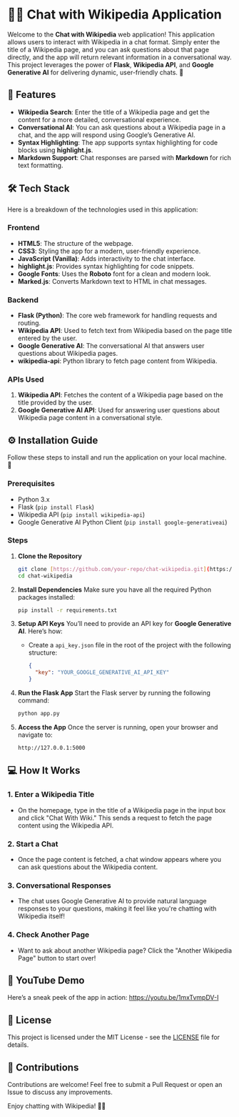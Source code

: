 # 🧑‍💻 Chat with Wikipedia Application

Welcome to the **Chat with Wikipedia** web application! This application allows users to interact with Wikipedia in a chat format. Simply enter the title of a Wikipedia page, and you can ask questions about that page directly, and the app will return relevant information in a conversational way. This project leverages the power of **Flask**, **Wikipedia API**, and **Google Generative AI** for delivering dynamic, user-friendly chats. 🤖

## 🚀 Features

- **Wikipedia Search**: Enter the title of a Wikipedia page and get the content for a more detailed, conversational experience.
- **Conversational AI**: You can ask questions about a Wikipedia page in a chat, and the app will respond using Google’s Generative AI.
- **Syntax Highlighting**: The app supports syntax highlighting for code blocks using **highlight.js**.
- **Markdown Support**: Chat responses are parsed with **Markdown** for rich text formatting.

## 🛠️ Tech Stack

Here is a breakdown of the technologies used in this application:

### Frontend
- **HTML5**: The structure of the webpage.
- **CSS3**: Styling the app for a modern, user-friendly experience.
- **JavaScript (Vanilla)**: Adds interactivity to the chat interface.
- **highlight.js**: Provides syntax highlighting for code snippets.
- **Google Fonts**: Uses the **Roboto** font for a clean and modern look.
- **Marked.js**: Converts Markdown text to HTML in chat messages.

### Backend
- **Flask (Python)**: The core web framework for handling requests and routing.
- **Wikipedia API**: Used to fetch text from Wikipedia based on the page title entered by the user.
- **Google Generative AI**: The conversational AI that answers user questions about Wikipedia pages.
- **wikipedia-api**: Python library to fetch page content from Wikipedia.

### APIs Used
1. **Wikipedia API**: Fetches the content of a Wikipedia page based on the title provided by the user.
2. **Google Generative AI API**: Used for answering user questions about Wikipedia page content in a conversational style.

## ⚙️ Installation Guide

Follow these steps to install and run the application on your local machine. 🎯

### Prerequisites
- Python 3.x
- Flask (`pip install Flask`)
- Wikipedia API (`pip install wikipedia-api`)
- Google Generative AI Python Client (`pip install google-generativeai`)

### Steps

1. **Clone the Repository**
   ```bash
   git clone [https://github.com/your-repo/chat-wikipedia.git](https://github.com/datageekrj/Chat-With-Wikipedia.git)
   cd chat-wikipedia
   ```

2. **Install Dependencies**
   Make sure you have all the required Python packages installed:
   ```bash
   pip install -r requirements.txt
   ```

3. **Setup API Keys**
   You’ll need to provide an API key for **Google Generative AI**. Here’s how:
   - Create a `api_key.json` file in the root of the project with the following structure:
     ```json
     {
       "key": "YOUR_GOOGLE_GENERATIVE_AI_API_KEY"
     }
     ```

4. **Run the Flask App**
   Start the Flask server by running the following command:
   ```bash
   python app.py
   ```

5. **Access the App**
   Once the server is running, open your browser and navigate to:
   ```
   http://127.0.0.1:5000
   ```

## 💻 How It Works

### 1. **Enter a Wikipedia Title**
   - On the homepage, type in the title of a Wikipedia page in the input box and click "Chat With Wiki." This sends a request to fetch the page content using the Wikipedia API.

### 2. **Start a Chat**
   - Once the page content is fetched, a chat window appears where you can ask questions about the Wikipedia content.
   
### 3. **Conversational Responses**
   - The chat uses Google Generative AI to provide natural language responses to your questions, making it feel like you're chatting with Wikipedia itself!

### 4. **Check Another Page**
   - Want to ask about another Wikipedia page? Click the "Another Wikipedia Page" button to start over!

## 📸 YouTube Demo
Here’s a sneak peek of the app in action: https://youtu.be/1mxTvmpDV-I

## 📜 License

This project is licensed under the MIT License - see the [LICENSE](LICENSE) file for details.

## 🎉 Contributions
Contributions are welcome! Feel free to submit a Pull Request or open an Issue to discuss any improvements.

Enjoy chatting with Wikipedia! 🧠🌐
